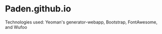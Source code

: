 Paden.github.io
===============

Technologies used: Yeoman's generator-webapp, Bootstrap, FontAwesome, and Wufoo
